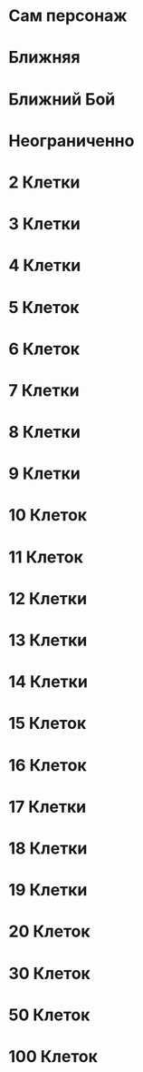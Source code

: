 
# Сам персонаж
# Ближняя

# Ближний Бой

# Неограниченно

# 2 Клетки

# 3 Клетки

# 4 Клетки

# 5 Клеток

# 6 Клеток

# 7 Клетки

# 8 Клетки

# 9 Клетки

# 10 Клеток

# 11 Клеток

# 12 Клетки

# 13 Клетки

# 14 Клетки

# 15 Клеток

# 16 Клеток

# 17 Клетки

# 18 Клетки

# 19 Клетки

# 20 Клеток

# 30 Клеток

# 50 Клеток

# 100 Клеток

